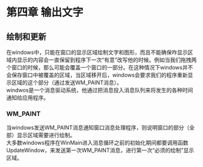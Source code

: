 # 第四章 输出文字
## 绘制和更新
在windows中，只能在窗口的显示区域绘制文字和图形，而且不能确保咋显示区域内显示的内容会一直保留到程序下一次“有意”改写他的时候。例如当我们拖拽两个窗口的时候，那么可能会覆盖一个窗口的一部分。在这种情况下windows并不会保存窗口中被覆盖的区域，当区域移开后，windows会要求我们的程序重新显示区域的这个部分（通过发送WM_PAINT消息）。  
windwos是一个消息驱动系统，他通过把消息投入消息队列来将发生的各种时间通知给应用程序。  
### WM_PAINT
当windows发送WM_PAINT消息通知窗口消息处理程序，则说明窗口的部分（全部）显示区域需要进行绘制。  
大多数windows程序在WinMain进入消息循环之前的初始化期间都要调用函数UpdateWindow，来发送第一次WM_PAINT消息，进行第一次“必须的绘制”显示区域。